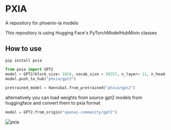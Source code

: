 # PXIA
A repository for phoenix-ia models 

This repository is using Hugging Face's PyTorchModelHubMixin classes

## How to use

```
pip install pxia
```

```python
from pxia import GPT2
model = GPT2(block_size= 1024, vocab_size = 50257, n_layer= 11, n_head= 12, n_embed = 768) # or use default parameters
model.push_to_hub("phxia/gpt2")

pretrained_model = Hannibal.from_pretrained("phxia/gpt2")
```

alternatively you can load weights from source gpt2 models from huggingface and convert them to pxia format

```python
model = GPT2.from_origin("openai-community/gpt2")
```

![pxia](https://github.com/not-lain/pxia/blob/main/logo.png?raw=true)